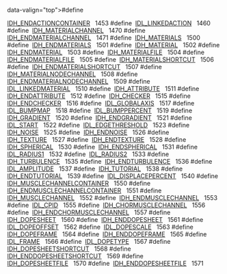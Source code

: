 data-valign="top">#define </td>
<td class="memItemRight" data-valign="bottom"><a href="Label_8h.md#7519ad1c5ab332cdb69eeb0e543775f0" class="el">IDH_ENDACTIONCONTAINER</a>   1453</td>
</tr>
<tr>
<td class="memItemLeft" style="text-align: right;" data-nowrap="" data-valign="top">#define </td>
<td class="memItemRight" data-valign="bottom"><a href="Label_8h.md#7e97a9b6948d876ac3773002ee20fca3" class="el">IDL_LINKEDACTION</a>   1460</td>
</tr>
<tr>
<td class="memItemLeft" style="text-align: right;" data-nowrap="" data-valign="top">#define </td>
<td class="memItemRight" data-valign="bottom"><a href="Label_8h.md#ced4d837bb3ada7bc37b220b20d8ee70" class="el">IDH_MATERIALCHANNEL</a>   1470</td>
</tr>
<tr>
<td class="memItemLeft" style="text-align: right;" data-nowrap="" data-valign="top">#define </td>
<td class="memItemRight" data-valign="bottom"><a href="Label_8h.md#ae20fa6b8d253e507111eac217dee6ac" class="el">IDH_ENDMATERIALCHANNEL</a>   1471</td>
</tr>
<tr>
<td class="memItemLeft" style="text-align: right;" data-nowrap="" data-valign="top">#define </td>
<td class="memItemRight" data-valign="bottom"><a href="Label_8h.md#1284c6d88795975cb132ef064159cdfe" class="el">IDH_MATERIALS</a>   1500</td>
</tr>
<tr>
<td class="memItemLeft" style="text-align: right;" data-nowrap="" data-valign="top">#define </td>
<td class="memItemRight" data-valign="bottom"><a href="Label_8h.md#84752c18da6b6285f8dcd98566acb5db" class="el">IDH_ENDMATERIALS</a>   1501</td>
</tr>
<tr>
<td class="memItemLeft" style="text-align: right;" data-nowrap="" data-valign="top">#define </td>
<td class="memItemRight" data-valign="bottom"><a href="Label_8h.md#3bd632039340ff274747bc2a2b240636" class="el">IDH_MATERIAL</a>   1502</td>
</tr>
<tr>
<td class="memItemLeft" style="text-align: right;" data-nowrap="" data-valign="top">#define </td>
<td class="memItemRight" data-valign="bottom"><a href="Label_8h.md#3812279b962193978cab2758db744d94" class="el">IDH_ENDMATERIAL</a>   1503</td>
</tr>
<tr>
<td class="memItemLeft" style="text-align: right;" data-nowrap="" data-valign="top">#define </td>
<td class="memItemRight" data-valign="bottom"><a href="Label_8h.md#2ab0759777dbb30a079e9c476c5ee579" class="el">IDH_MATERIALFILE</a>   1504</td>
</tr>
<tr>
<td class="memItemLeft" style="text-align: right;" data-nowrap="" data-valign="top">#define </td>
<td class="memItemRight" data-valign="bottom"><a href="Label_8h.md#91a5883c78cf59a9187e7ac31f114e52" class="el">IDH_ENDMATERIALFILE</a>   1505</td>
</tr>
<tr>
<td class="memItemLeft" style="text-align: right;" data-nowrap="" data-valign="top">#define </td>
<td class="memItemRight" data-valign="bottom"><a href="Label_8h.md#7a502720ac35f40b583b3841fb568524" class="el">IDH_MATERIALSHORTCUT</a>   1506</td>
</tr>
<tr>
<td class="memItemLeft" style="text-align: right;" data-nowrap="" data-valign="top">#define </td>
<td class="memItemRight" data-valign="bottom"><a href="Label_8h.md#746fb5ec7081ae85980452516d31c9f2" class="el">IDH_ENDMATERIALSHORTCUT</a>   1507</td>
</tr>
<tr>
<td class="memItemLeft" style="text-align: right;" data-nowrap="" data-valign="top">#define </td>
<td class="memItemRight" data-valign="bottom"><a href="Label_8h.md#dfe6c097673e0de710c5b2be871e91a6" class="el">IDH_MATERIALNODECHANNEL</a>   1508</td>
</tr>
<tr>
<td class="memItemLeft" style="text-align: right;" data-nowrap="" data-valign="top">#define </td>
<td class="memItemRight" data-valign="bottom"><a href="Label_8h.md#7c2e55402de698c000e9582d63987621" class="el">IDH_ENDMATERIALNODECHANNEL</a>   1509</td>
</tr>
<tr>
<td class="memItemLeft" style="text-align: right;" data-nowrap="" data-valign="top">#define </td>
<td class="memItemRight" data-valign="bottom"><a href="Label_8h.md#baeeb084865bb5b8dc807b0b9cb654a7" class="el">IDL_LINKEDMATERIAL</a>   1510</td>
</tr>
<tr>
<td class="memItemLeft" style="text-align: right;" data-nowrap="" data-valign="top">#define </td>
<td class="memItemRight" data-valign="bottom"><a href="Label_8h.md#2824affca85898617bd7bdb40850b4e0" class="el">IDH_ATTRIBUTE</a>   1511</td>
</tr>
<tr>
<td class="memItemLeft" style="text-align: right;" data-nowrap="" data-valign="top">#define </td>
<td class="memItemRight" data-valign="bottom"><a href="Label_8h.md#72569c5f0400b7c178e49bb42d1d6072" class="el">IDH_ENDATTRIBUTE</a>   1512</td>
</tr>
<tr>
<td class="memItemLeft" style="text-align: right;" data-nowrap="" data-valign="top">#define </td>
<td class="memItemRight" data-valign="bottom"><a href="Label_8h.md#5969f9ef7fc9045300cfb1c8ad2c31e3" class="el">IDH_CHECKER</a>   1515</td>
</tr>
<tr>
<td class="memItemLeft" style="text-align: right;" data-nowrap="" data-valign="top">#define </td>
<td class="memItemRight" data-valign="bottom"><a href="Label_8h.md#77731a435855b0beaecababaab46ba0a" class="el">IDH_ENDCHECKER</a>   1516</td>
</tr>
<tr>
<td class="memItemLeft" style="text-align: right;" data-nowrap="" data-valign="top">#define </td>
<td class="memItemRight" data-valign="bottom"><a href="Label_8h.md#b3ecabd81d2c19f69395ae6b6d34f9a6" class="el">IDL_GLOBALAXIS</a>   1517</td>
</tr>
<tr>
<td class="memItemLeft" style="text-align: right;" data-nowrap="" data-valign="top">#define </td>
<td class="memItemRight" data-valign="bottom"><a href="Label_8h.md#8371fbb6a013b11ba5835ba6de60bca0" class="el">IDL_BUMPMAP</a>   1518</td>
</tr>
<tr>
<td class="memItemLeft" style="text-align: right;" data-nowrap="" data-valign="top">#define </td>
<td class="memItemRight" data-valign="bottom"><a href="Label_8h.md#547b4e51a15b6396f900d347bc357a8e" class="el">IDL_BUMPPERCENT</a>   1519</td>
</tr>
<tr>
<td class="memItemLeft" style="text-align: right;" data-nowrap="" data-valign="top">#define </td>
<td class="memItemRight" data-valign="bottom"><a href="Label_8h.md#af2b269ae2496cd8a96dacf77b5ac935" class="el">IDH_GRADIENT</a>   1520</td>
</tr>
<tr>
<td class="memItemLeft" style="text-align: right;" data-nowrap="" data-valign="top">#define </td>
<td class="memItemRight" data-valign="bottom"><a href="Label_8h.md#c46ed942296e436649cdcf07444ba0d5" class="el">IDH_ENDGRADIENT</a>   1521</td>
</tr>
<tr>
<td class="memItemLeft" style="text-align: right;" data-nowrap="" data-valign="top">#define </td>
<td class="memItemRight" data-valign="bottom"><a href="Label_8h.md#e2aedebc680da325e304635576d28a89" class="el">IDL_START</a>   1522</td>
</tr>
<tr>
<td class="memItemLeft" style="text-align: right;" data-nowrap="" data-valign="top">#define </td>
<td class="memItemRight" data-valign="bottom"><a href="Label_8h.md#de276874f5dde2e190b666481d12b7e6" class="el">IDL_EDGETHRESHOLD</a>   1523</td>
</tr>
<tr>
<td class="memItemLeft" style="text-align: right;" data-nowrap="" data-valign="top">#define </td>
<td class="memItemRight" data-valign="bottom"><a href="Label_8h.md#47ed82521c42158844b0dbd5d93f24c1" class="el">IDH_NOISE</a>   1525</td>
</tr>
<tr>
<td class="memItemLeft" style="text-align: right;" data-nowrap="" data-valign="top">#define </td>
<td class="memItemRight" data-valign="bottom"><a href="Label_8h.md#c01f11647f13a09e4643f46c5dd64089" class="el">IDH_ENDNOISE</a>   1526</td>
</tr>
<tr>
<td class="memItemLeft" style="text-align: right;" data-nowrap="" data-valign="top">#define </td>
<td class="memItemRight" data-valign="bottom"><a href="Label_8h.md#ca68a8c05eb3eb32d84807944e143860" class="el">IDH_TEXTURE</a>   1527</td>
</tr>
<tr>
<td class="memItemLeft" style="text-align: right;" data-nowrap="" data-valign="top">#define </td>
<td class="memItemRight" data-valign="bottom"><a href="Label_8h.md#0d84d54c56420b7e8904bbfc836b347b" class="el">IDH_ENDTEXTURE</a>   1528</td>
</tr>
<tr>
<td class="memItemLeft" style="text-align: right;" data-nowrap="" data-valign="top">#define </td>
<td class="memItemRight" data-valign="bottom"><a href="Label_8h.md#fe7901d14d364ea2ca78d36a00bf1485" class="el">IDH_SPHERICAL</a>   1530</td>
</tr>
<tr>
<td class="memItemLeft" style="text-align: right;" data-nowrap="" data-valign="top">#define </td>
<td class="memItemRight" data-valign="bottom"><a href="Label_8h.md#e16e5d601384a5ca7faa267a7fffa839" class="el">IDH_ENDSPHERICAL</a>   1531</td>
</tr>
<tr>
<td class="memItemLeft" style="text-align: right;" data-nowrap="" data-valign="top">#define </td>
<td class="memItemRight" data-valign="bottom"><a href="Label_8h.md#ef735ec5bc34dde209c36a0ed7aac853" class="el">IDL_RADIUS1</a>   1532</td>
</tr>
<tr>
<td class="memItemLeft" style="text-align: right;" data-nowrap="" data-valign="top">#define </td>
<td class="memItemRight" data-valign="bottom"><a href="Label_8h.md#0efff831681632e4161ab16ef29a008b" class="el">IDL_RADIUS2</a>   1533</td>
</tr>
<tr>
<td class="memItemLeft" style="text-align: right;" data-nowrap="" data-valign="top">#define </td>
<td class="memItemRight" data-valign="bottom"><a href="Label_8h.md#485aea1ee67541d1c5936b13bfac0d22" class="el">IDH_TURBULENCE</a>   1535</td>
</tr>
<tr>
<td class="memItemLeft" style="text-align: right;" data-nowrap="" data-valign="top">#define </td>
<td class="memItemRight" data-valign="bottom"><a href="Label_8h.md#bf9328b6464e451e07149f6d579cc803" class="el">IDH_ENDTURBULENCE</a>   1536</td>
</tr>
<tr>
<td class="memItemLeft" style="text-align: right;" data-nowrap="" data-valign="top">#define </td>
<td class="memItemRight" data-valign="bottom"><a href="Label_8h.md#95f2c374d1bcd96c6be34ac79848dece" class="el">IDL_AMPLITUDE</a>   1537</td>
</tr>
<tr>
<td class="memItemLeft" style="text-align: right;" data-nowrap="" data-valign="top">#define </td>
<td class="memItemRight" data-valign="bottom"><a href="Label_8h.md#5ca8c26709787144f7e51584ef8fe1de" class="el">IDH_TUTORIAL</a>   1538</td>
</tr>
<tr>
<td class="memItemLeft" style="text-align: right;" data-nowrap="" data-valign="top">#define </td>
<td class="memItemRight" data-valign="bottom"><a href="Label_8h.md#058a0a30c5b347eff5923f02851de654" class="el">IDH_ENDTUTORIAL</a>   1539</td>
</tr>
<tr>
<td class="memItemLeft" style="text-align: right;" data-nowrap="" data-valign="top">#define </td>
<td class="memItemRight" data-valign="bottom"><a href="Label_8h.md#4adf64c54ea37fa39cb1b966b588ae50" class="el">IDL_DISPLACEPERCENT</a>   1540</td>
</tr>
<tr>
<td class="memItemLeft" style="text-align: right;" data-nowrap="" data-valign="top">#define </td>
<td class="memItemRight" data-valign="bottom"><a href="Label_8h.md#f1b89d5849cd940c7428f0647dfccff7" class="el">IDH_MUSCLECHANNELCONTAINER</a>   1550</td>
</tr>
<tr>
<td class="memItemLeft" style="text-align: right;" data-nowrap="" data-valign="top">#define </td>
<td class="memItemRight" data-valign="bottom"><a href="Label_8h.md#b20e9734a44ce59b7af4acd70e1dbf43" class="el">IDH_ENDMUSCLECHANNELCONTAINER</a>   1551</td>
</tr>
<tr>
<td class="memItemLeft" style="text-align: right;" data-nowrap="" data-valign="top">#define </td>
<td class="memItemRight" data-valign="bottom"><a href="Label_8h.md#903694cdf9445f8846497402a93bb695" class="el">IDH_MUSCLECHANNEL</a>   1552</td>
</tr>
<tr>
<td class="memItemLeft" style="text-align: right;" data-nowrap="" data-valign="top">#define </td>
<td class="memItemRight" data-valign="bottom"><a href="Label_8h.md#f12529a85873fca686114c8121891b6a" class="el">IDH_ENDMUSCLECHANNEL</a>   1553</td>
</tr>
<tr>
<td class="memItemLeft" style="text-align: right;" data-nowrap="" data-valign="top">#define </td>
<td class="memItemRight" data-valign="bottom"><a href="Label_8h.md#b2556d9792e59c7e5d820d9d813fc7ad" class="el">IDL_CPID</a>   1555</td>
</tr>
<tr>
<td class="memItemLeft" style="text-align: right;" data-nowrap="" data-valign="top">#define </td>
<td class="memItemRight" data-valign="bottom"><a href="Label_8h.md#c7dd083c72771a7ffe1cf1186b255e2f" class="el">IDH_CHORMUSCLECHANNEL</a>   1556</td>
</tr>
<tr>
<td class="memItemLeft" style="text-align: right;" data-nowrap="" data-valign="top">#define </td>
<td class="memItemRight" data-valign="bottom"><a href="Label_8h.md#656a8b0179fe424ebf5b63ed86be7a5d" class="el">IDH_ENDCHORMUSCLECHANNEL</a>   1557</td>
</tr>
<tr>
<td class="memItemLeft" style="text-align: right;" data-nowrap="" data-valign="top">#define </td>
<td class="memItemRight" data-valign="bottom"><a href="Label_8h.md#dcf239422b620a5115c6b2e5cf7db7c9" class="el">IDH_DOPESHEET</a>   1560</td>
</tr>
<tr>
<td class="memItemLeft" style="text-align: right;" data-nowrap="" data-valign="top">#define </td>
<td class="memItemRight" data-valign="bottom"><a href="Label_8h.md#defe0b3b80f6896b9a114a2d6c4d1c0d" class="el">IDH_ENDDOPESHEET</a>   1561</td>
</tr>
<tr>
<td class="memItemLeft" style="text-align: right;" data-nowrap="" data-valign="top">#define </td>
<td class="memItemRight" data-valign="bottom"><a href="Label_8h.md#e8c6a7d2d0831649da1c981821779cd4" class="el">IDL_DOPEOFFSET</a>   1562</td>
</tr>
<tr>
<td class="memItemLeft" style="text-align: right;" data-nowrap="" data-valign="top">#define </td>
<td class="memItemRight" data-valign="bottom"><a href="Label_8h.md#5b774d244d0bbd5a795a4136947048a0" class="el">IDL_DOPESCALE</a>   1563</td>
</tr>
<tr>
<td class="memItemLeft" style="text-align: right;" data-nowrap="" data-valign="top">#define </td>
<td class="memItemRight" data-valign="bottom"><a href="Label_8h.md#aa79c44c0913e12757845b6a1ba47876" class="el">IDH_DOPEFRAME</a>   1564</td>
</tr>
<tr>
<td class="memItemLeft" style="text-align: right;" data-nowrap="" data-valign="top">#define </td>
<td class="memItemRight" data-valign="bottom"><a href="Label_8h.md#19486b089b1249d1f3c1211cb1d09ed2" class="el">IDH_ENDDOPEFRAME</a>   1565</td>
</tr>
<tr>
<td class="memItemLeft" style="text-align: right;" data-nowrap="" data-valign="top">#define </td>
<td class="memItemRight" data-valign="bottom"><a href="Label_8h.md#49d6883d757444450f0c93ad241ed896" class="el">IDL_FRAME</a>   1566</td>
</tr>
<tr>
<td class="memItemLeft" style="text-align: right;" data-nowrap="" data-valign="top">#define </td>
<td class="memItemRight" data-valign="bottom"><a href="Label_8h.md#806947726fa7e824a01327dc7354dae0" class="el">IDL_DOPETYPE</a>   1567</td>
</tr>
<tr>
<td class="memItemLeft" style="text-align: right;" data-nowrap="" data-valign="top">#define </td>
<td class="memItemRight" data-valign="bottom"><a href="Label_8h.md#d80012b4e26cbb035a9ae4637f08c391" class="el">IDH_DOPESHEETSHORTCUT</a>   1568</td>
</tr>
<tr>
<td class="memItemLeft" style="text-align: right;" data-nowrap="" data-valign="top">#define </td>
<td class="memItemRight" data-valign="bottom"><a href="Label_8h.md#2100938c137dae2c08a3881f68181a44" class="el">IDH_ENDDOPESHEETSHORTCUT</a>   1569</td>
</tr>
<tr>
<td class="memItemLeft" style="text-align: right;" data-nowrap="" data-valign="top">#define </td>
<td class="memItemRight" data-valign="bottom"><a href="Label_8h.md#81b809fa913a91cde94d8480ca309a42" class="el">IDH_DOPESHEETFILE</a>   1570</td>
</tr>
<tr>
<td class="memItemLeft" style="text-align: right;" data-nowrap="" data-valign="top">#define </td>
<td class="memItemRight" data-valign="bottom"><a href="Label_8h.md#547f56f7c6a300f4bf0f45d7f0bac9a7" class="el">IDH_ENDDOPESHEETFILE</a>   1571</td>
</tr>
<tr>
<td class="memItemLeft" style="text-align: right;" data-nowrap="" data-valig